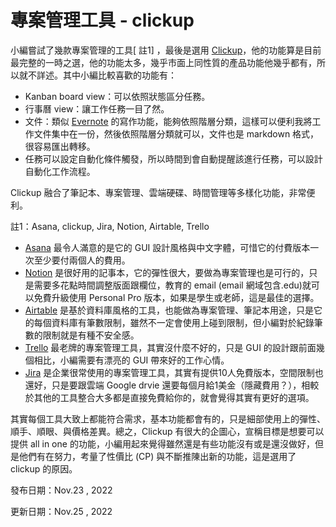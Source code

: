 # 專案管理工具 - clickup

小編嘗試了幾款專案管理的工具\[ 註1] ，最後是選用 [Clickup](https://clickup.com/?fp\_ref=9g619)，他的功能算是目前最完整的一時之選，他的功能太多，幾乎市面上同性質的產品功能他幾乎都有，所以就不詳述。其中小編比較喜歡的功能有：
* Kanban board view：可以依照狀態區分任務。
* 行事曆 view：讓工作任務一目了然。
* 文件：類似 [Evernote](https://www.evernote.com/) 的寫作功能，能夠依照階層分類，這樣可以便利我將工作文件集中在一份，然後依照階層分類就可以，文件也是 markdown 格式，很容易匯出轉移。
* 任務可以設定自動化條件觸發，所以時間到會自動提醒該進行任務，可以設計自動化工作流程。

Clickup 融合了筆記本、專案管理、雲端硬碟、時間管理等多樣化功能，非常便利。

註1：Asana, clickup, Jira, Notion, Airtable, Trello

* [Asana](https://asana.com/) 最令人滿意的是它的 GUI 設計風格與中文字體，可惜它的付費版本一次至少要付兩個人的費用。
* [Notion](https://notion.so) 是很好用的記事本，它的彈性很大，要做為專案管理也是可行的，只是需要多花點時間調整版面跟欄位，教育的 email (email 網域包含.edu)就可以免費升級使用 Personal Pro 版本，如果是學生或老師，這是最佳的選擇。
* [Airtable](https://www.airtable.com) 是基於資料庫風格的工具，也能做為專案管理、筆記本用途，只是它的每個資料庫有筆數限制，雖然不一定會使用上碰到限制，但小編對於紀錄筆數的限制就是有種不安全感。
* [Trello](https://trello.com) 最老牌的專案管理工具，其實沒什麼不好的，只是 GUI 的設計跟前面幾個相比，小編需要有漂亮的 GUI 帶來好的工作心情。
* [Jira](https://www.atlassian.com/software/jira) 是企業很常使用的專案管理工具，其實有提供10人免費版本，空間限制也還好，只是要跟雲端 Google drvie 還要每個月給1美金（隱藏費用？），相較於其他的工具整合大多都是直接免費給你的，就會覺得其實有更好的選項。

其實每個工具大致上都能符合需求，基本功能都會有的，只是細部使用上的彈性、順手、順眼、與價格差異。總之，Clickup 有很大的企圖心，宣稱目標是想要可以提供 all in one 的功能，小編用起來覺得雖然還是有些功能沒有或是還沒做好，但是他們有在努力，考量了性價比 (CP) 與不斷推陳出新的功能，這是選用了 clickup 的原因。


發布日期：Nov.23 , 2022

更新日期：Nov.25 , 2022
